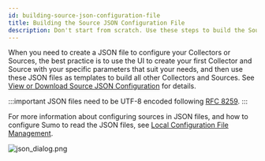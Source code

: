 ```yaml
---
id: building-source-json-configuration-file
title: Building the Source JSON Configuration File
description: Don't start from scratch. Use these steps to build the Source JSON configuration file.
---
```




When you need to create a JSON file to configure your Collectors or Sources, the best practice is to use the UI to create your first Collector and Source with your specific parameters that suit your needs, and then use these JSON files as templates to build all other Collectors and Sources. See [View or Download Source JSON Configuration](docs/send-data/use-json-configure-sources/local-configuration-file-management/view-download-source-json-configuration.md) for details.

:::important
JSON files need to be UTF-8 encoded following [RFC 8259](https://tools.ietf.org/html/rfc8259).
:::

For more information about configuring sources in JSON files, and how to configure Sumo to read the JSON files, see [Local Configuration File Management](/docs/send-data/use-json-configure-sources/local-configuration-file-management).

![json_dialog.png](/img/send-data/api-usage-cloud-syslog.png)
